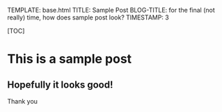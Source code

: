 TEMPLATE: base.html
TITLE: Sample Post
BLOG-TITLE: for the final (not really) time, how does sample post look?
TIMESTAMP: 3

[TOC]

# This is a sample post
## Hopefully it looks good!
Thank you

